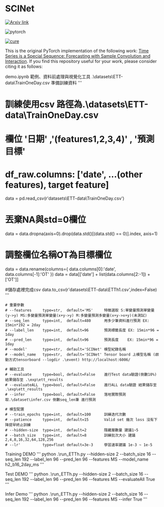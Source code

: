 # SCINet

[![Arxiv link](https://img.shields.io/badge/arXiv-Time%20Series%20is%20a%20Special%20Sequence%3A%20Forecasting%20with%20Sample%20Convolution%20and%20Interaction-%23B31B1B)](https://arxiv.org/pdf/2106.09305.pdf)

![pytorch](https://img.shields.io/badge/-PyTorch-%23EE4C2C?logo=PyTorch&labelColor=lightgrey)

[![cure](https://img.shields.io/badge/-CURE_Lab-%23B31B1B)](http://cure-lab.github.io/)

This is the original PyTorch implementation of the following work: [Time Series is a Special Sequence: Forecasting with Sample Convolution and Interaction](https://arxiv.org/pdf/2106.09305.pdf). If you find this repository useful for your work, please consider citing it as follows:

demo.ipynb 範例、資料前處理與視覺化工具
.\datasets\ETT-data\TrainOneDay.csv 準備訓練資料
'''
# 訓練使用csv 路徑為.\datasets\ETT-data\TrainOneDay.csv
# 欄位 '日期' ,'(features1,2,3,4)' , '預測目標'

# df_raw.columns: ['date', ...(other features), target feature]

data = pd.read_csv(r'datasets\ETT-data\TrainOneDay.csv')

# 丟棄NA與std=0欄位
data = data.dropna(axis=0).drop(data.std()[(data.std() == 0)].index, axis=1)

# 調整欄位名稱OT為目標欄位
data = data.rename(columns={
    data.columns[0]:'date',  data.columns[-1]:'OT'
})
data  = data[['date'] + list(data.columns[2:-1]) + ['OT']]

#儲存處裡完成csv
data.to_csv(r'datasets\ETT-data\ETTh1.csv',index=False)
'''

```
# 重要參數
# --features     type=str,  default='MS'     特徵選取 S:單變量預測單變量(y->y) MS:多變量預測單變量(x+y->y) M:多變量預測多變量(x+y->x+y)(未測試)
# --seq_len      type=int,  default=480      用多少筆資料進行預測 EX: 15min*192 = 2day 
# --label_len    type=int,  default=96       預測標籤長度 EX: 15min*96 = 1day 
# --pred_len     type=int,  default=96       預測長度    EX: 15min*96 = 1day 
# --model'       type=str,  default='SCINet' 模型紀錄名稱
# --model_name   type=str,  default='SCINet' Tensor board 上模型名稱 (啟動方式tensorboard --logdir .\event) http://localhost:6006/

# 輔助工具
# --evaluate     type=bool, default=False    進行Test data驗證(倒數10%) 結果儲存至 .\exp\ett_results
# --evaluateALL  type=bool, default=False    進行ALL data驗證 結果儲存至 .\exp\ett_results
# --infer        type=bool, default=False    落地實際預測 取.\dataset\infer.csv 倒數seq_len筆 進行預測

# 模型配置
# --train_epochs type=int,  default=100      訓練迭代次數
# --patience     type=int,  default=15       Valid set 幾次 loss 沒有下降提早終止訓練
# --hidden-size  type=int,  default=2        隱藏層數量 建議1~5
# --batch_size   type=int,  default=8        訓練批次大小 建議2,4,8,16,32,64,128,256
# --lr'          type=float default=3e-3     學習速率建議 1e-3 ~ 1e-5

```

Training DEMO
'''
python .\run_ETTh.py --hidden-size 2 --batch_size 16  --seq_len 192 --label_len 96 --pred_len 96 --features MS --model_name h2_b16_2day_ms 
'''

Test DEMO
'''
python .\run_ETTh.py --hidden-size 2 --batch_size 16  --seq_len 192 --label_len 96 --pred_len 96 --features MS --evaluateAll True
'''

Infer Demo
'''
python .\run_ETTh.py --hidden-size 2 --batch_size 16  --seq_len 192 --label_len 96 --pred_len 96 --features MS  --infer True
'''
